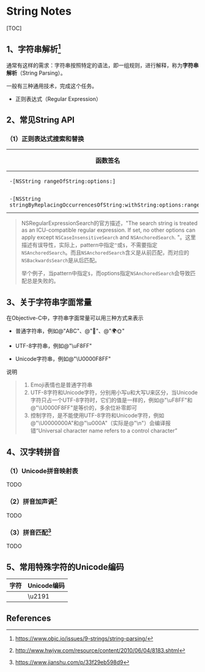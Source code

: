 # String Notes

[TOC]

## 1、字符串解析[^1]

通常有这样的需求：字符串按照特定的语法，即一组规则，进行解释，称为**字符串解析**（String Parsing）。

一般有三种通用技术，完成这个任务。

* 正则表达式（Regular Expression）



## 2、常见String API



### （1）正则表达式搜索和替换

| 函数签名                                                     | 作用 | 说明                                         |
| ------------------------------------------------------------ | ---- | -------------------------------------------- |
| `-[NSString rangeOfString:options:]`                         | 搜索 | options参数需要指定NSRegularExpressionSearch |
| `-[NSString  stringByReplacingOccurrencesOfString:withString:options:range:]` | 替换 | options参数需要指定NSRegularExpressionSearch |



> NSRegularExpressionSearch的官方描述，"The search string is treated as an ICU-compatible regular expression. If set, no other options can apply except `NSCaseInsensitiveSearch` and `NSAnchoredSearch`. "。这里描述有误导性，实际上，pattern中指定`^`或`$`，不需要指定`NSAnchoredSearch`。而且`NSAnchoredSearch`含义是从前匹配，而对应的`NSBackwardsSearch`是从后匹配。
>
> 举个例子，当pattern中指定`$`，而options指定`NSAnchoredSearch`会导致匹配总是失败的。



## 3、关于字符串字面常量

在Objective-C中，字符串字面常量可以用三种方式来表示

* 普通字符串，例如@"ABC"、@""、@"🌍🌞"
* UTF-8字符串，例如@"\uF8FF"

* Unicode字符串，例如@"\U0000F8FF"



说明

> 1. Emoji表情也是普通字符串
> 2. UTF-8字符和Unicode字符，分别用小写u和大写U来区分，当Unicode字符只占一个UTF-8字符时，它们的值是一样的，例如@"\uF8FF"和@"\U0000F8FF"是等价的，多余位补零即可
> 3. 控制字符，是不能使用UTF-8字符和Unicode字符，例如@"\U0000000A"和@"\u000A"（实际是@"\n"）会编译报错“Universal character name refers to a control character”



## 4、汉字转拼音

### （1）Unicode拼音映射表

TODO

### （2）拼音加声调[^2]

TODO

### （3）拼音匹配[^3]

TODO



## 5、常用特殊字符的Unicode编码



| 字符 | Unicode编码 |
| ---- | ----------- |
|      | \u2191      |







## References

[^1]: https://www.objc.io/issues/9-strings/string-parsing/
[^2]:http://www.hwjyw.com/resource/content/2010/06/04/8183.shtml
[^3]:https://www.jianshu.com/p/33f29eb598d9

